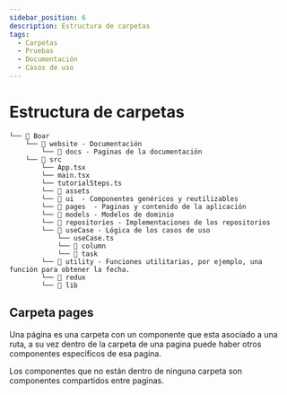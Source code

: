 ```yaml
---
sidebar_position: 6
description: Estructura de carpetas
tags: 
  - Carpetas  
  - Pruebas
  - Documentación
  - Casos de uso
---
```

# Estructura de carpetas

```
└── 📁 Boar
    └── 📁 website - Documentación
        └── 📁 docs - Paginas de la documentación
    └── 📁 src
        └── App.tsx
        └── main.tsx
        └── tutorialSteps.ts
        └── 📁 assets 
        └── 📁 ui  - Componentes genéricos y reutilizables
        └── 📁 pages  - Paginas y contenido de la aplicación
        └── 📁 models - Modelos de dominio
        └── 📁 repositories - Implementaciones de los repositorios
        └── 📁 useCase - Lógica de los casos de uso
            └── useCase.ts
            └── 📁 column
            └── 📁 task
        └── 📁 utility - Funciones utilitarias, por ejemplo, una función para obtener la fecha.
        └── 📁 redux 
        └── 📁 lib  
```

## Carpeta pages

Una página es una carpeta con un componente que esta asociado a una ruta, a su vez dentro de la carpeta de una pagina puede haber otros componentes específicos de esa pagina. 

Los componentes que no están dentro de ninguna carpeta son componentes compartidos entre paginas.
